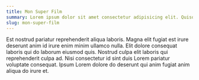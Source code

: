 ```yaml
---
title: Mon Super Film
summary: Lorem ipsum dolor sit amet consectetur adipisicing elit. Quisquam, quos.
slug: mon-super-film
---
```


Est nostrud pariatur reprehenderit aliqua laboris. Magna elit fugiat est irure deserunt anim id
irure enim minim ullamco nulla. Elit dolore consequat laboris qui do laborum eiusmod quis. Nostrud
culpa elit laboris qui reprehenderit culpa ad. Nisi consectetur id sint duis Lorem pariatur
voluptate consequat. Ipsum Lorem dolore do deserunt qui anim fugiat anim aliqua do irure et.
